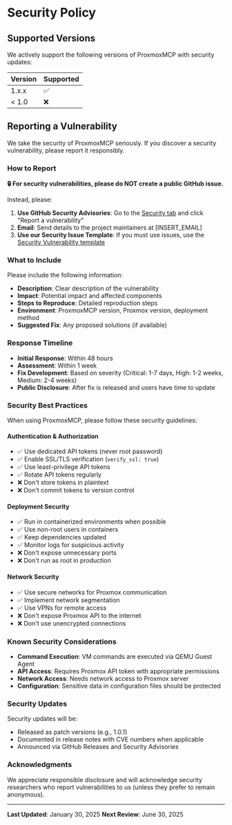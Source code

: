 # Security Policy

## Supported Versions

We actively support the following versions of ProxmoxMCP with security updates:

| Version | Supported          |
| ------- | ------------------ |
| 1.x.x   | :white_check_mark: |
| < 1.0   | :x:                |

## Reporting a Vulnerability

We take the security of ProxmoxMCP seriously. If you discover a security vulnerability, please report it responsibly.

### How to Report

**🔒 For security vulnerabilities, please do NOT create a public GitHub issue.**

Instead, please:

1. **Use GitHub Security Advisories**: Go to the
   [Security tab](https://github.com/basher83/ProxmoxMCP/security/advisories) and
   click "Report a vulnerability"
2. **Email**: Send details to the project maintainers at [INSERT_EMAIL]
3. **Use our Security Issue Template**: If you must use issues, use the
   [Security Vulnerability template](https://github.com/basher83/ProxmoxMCP/issues/new?template=security_vulnerability.md)

### What to Include

Please include the following information:

- **Description**: Clear description of the vulnerability
- **Impact**: Potential impact and affected components
- **Steps to Reproduce**: Detailed reproduction steps
- **Environment**: ProxmoxMCP version, Proxmox version, deployment method
- **Suggested Fix**: Any proposed solutions (if available)

### Response Timeline

- **Initial Response**: Within 48 hours
- **Assessment**: Within 1 week
- **Fix Development**: Based on severity (Critical: 1-7 days, High: 1-2 weeks, Medium: 2-4 weeks)
- **Public Disclosure**: After fix is released and users have time to update

### Security Best Practices

When using ProxmoxMCP, please follow these security guidelines:

#### Authentication & Authorization

- ✅ Use dedicated API tokens (never root password)
- ✅ Enable SSL/TLS verification (`verify_ssl: true`)
- ✅ Use least-privilege API tokens
- ✅ Rotate API tokens regularly
- ❌ Don't store tokens in plaintext
- ❌ Don't commit tokens to version control

#### Deployment Security

- ✅ Run in containerized environments when possible
- ✅ Use non-root users in containers
- ✅ Keep dependencies updated
- ✅ Monitor logs for suspicious activity
- ❌ Don't expose unnecessary ports
- ❌ Don't run as root in production

#### Network Security

- ✅ Use secure networks for Proxmox communication
- ✅ Implement network segmentation
- ✅ Use VPNs for remote access
- ❌ Don't expose Proxmox API to the internet
- ❌ Don't use unencrypted connections

### Known Security Considerations

- **Command Execution**: VM commands are executed via QEMU Guest Agent
- **API Access**: Requires Proxmox API token with appropriate permissions
- **Network Access**: Needs network access to Proxmox server
- **Configuration**: Sensitive data in configuration files should be protected

### Security Updates

Security updates will be:

- Released as patch versions (e.g., 1.0.1)
- Documented in release notes with CVE numbers when applicable
- Announced via GitHub Releases and Security Advisories

### Acknowledgments

We appreciate responsible disclosure and will acknowledge security researchers who
report vulnerabilities to us (unless they prefer to remain anonymous).

---

**Last Updated**: January 30, 2025
**Next Review**: June 30, 2025
